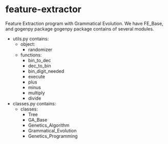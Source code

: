 feature-extractor
=================

Feature Extraction program with Grammatical Evolution.
We have FE_Base, and gogenpy package
gogenpy package contains of several modules.
* utils.py contains:
  - object:
	 - randomizer
  - functions:
	 - bin_to_dec
	 - dec_to_bin
	 - bin_digit_needed
	 - execute
	 - plus
	 - minus
	 - multiply
	 - divide
* classes.py contains:
  - classes:
  	 - Tree
  	 - GA_Base
  	 - Genetics_Algorithm
  	 - Grammatical_Evolution
  	 - Genetics_Programming
